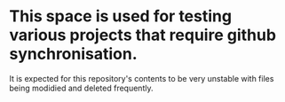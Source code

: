 # This space is used for testing various projects that require github synchronisation.

It is expected for this repository's contents to be very unstable with files being modidied and deleted frequently.

